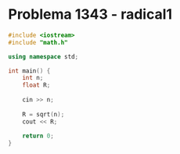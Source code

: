 # Problema 1343 - radical1
```c++
#include <iostream>
#include "math.h"

using namespace std;

int main() {
    int n;
    float R;
    
    cin >> n;
    
    R = sqrt(n);
    cout << R;
    
	return 0;    
}
```
